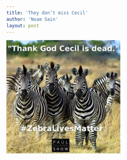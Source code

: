 ```yaml
---
title: 'They don’t miss Cecil'
author: 'Noam Sain'
layout: post
---
```


![Zebra lives matter](/assets/2015/2015-08-zebras.jpg "Zebra lives matter")
